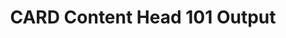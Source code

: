 ---
title: CARD Content Head 101 Output
redirect_to: https://docs.google.com/document/d/1TLH6TVMqGtjQ49dMAjxM8a_oTEuSY3kHYekKuCXZXf4/edit?usp=sharing
redirect_from: 
  - /ContentHead1012024Output
  - /contenthead1012024output
---